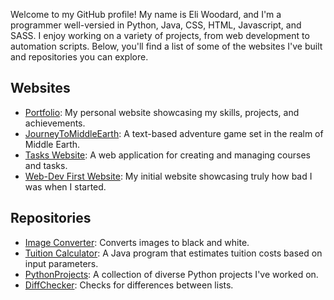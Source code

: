 Welcome to my GitHub profile! My name is Eli Woodard, and I'm a programmer well-versied in Python, Java, CSS, HTML, Javascript, and SASS. I enjoy working on a variety of projects, from web development to automation scripts. Below, you'll find a list of some of the websites I've built and repositories you can explore.

## Websites

- [Portfolio](https://eliwoodard.github.io/Portfolio/): My personal website showcasing my skills, projects, and achievements.
- [JourneyToMiddleEarth](https://github.com/EliWoodard/JourneyToMiddleEarth): A text-based adventure game set in the realm of Middle Earth.
- [Tasks Website](https://github.com/EliWoodard/Tasks): A web application for creating and managing courses and tasks.
- [Web-Dev First Website](https://github.com/EliWoodard/Web-Dev.atom): My initial website showcasing truly how bad I was when I started.

## Repositories

- [Image Converter](https://github.com/EliWoodard/Image-Converter): Converts images to black and white.
- [Tuition Calculator](https://github.com/EliWoodard/Tuition-Calculator): A Java program that estimates tuition costs based on input parameters.
- [PythonProjects](https://github.com/EliWoodard/PythonProjects): A collection of diverse Python projects I've worked on.
- [DiffChecker](https://github.com/EliWoodard/DiffCheck): Checks for differences between lists.
